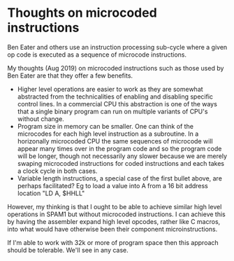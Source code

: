 # Thoughts on microcoded instructions

Ben Eater and others use an instruction processing sub-cycle where a given op code is executed as a sequence of microcode instructions.

My thoughts (Aug 2019) on microcoded instructions such as those used by Ben Eater are that they offer a few benefits.  

- Higher level operations are easier to work as they are somewhat abstracted from the technicalities of enabling and disabling specific control lines. In a commercial CPU this abstraction is one of the ways that a single binary program can run on multiple variants of CPU's without change.
- Program size in memory can be smaller. One can think of the microcodes for each high level instruction as a subroutine. In a horizonally microcoded CPU the same sequences of microcode will appear many times over in the program code and so the program code will be longer, though not necessarily any slower because we are merely swaping microcoded instructions for coded instructions and each takes a clock cycle in both cases.
- Variable length instructions, a special case of the first bullet above, are perhaps facilitated? Eg to load a value into A from a 16 bit address location "LD A, $HHLL" 

However, my thinking is that I ought to be able to achieve similar high level operations in SPAM1 but without microcoded instructions. I can achieve this by having the assembler expand high level opcodes, rather like C macros, into what would have otherwise been their component microinstructions. 

If I'm able to work with 32k or more of program space then this approach should be tolerable. We'll see in any case.